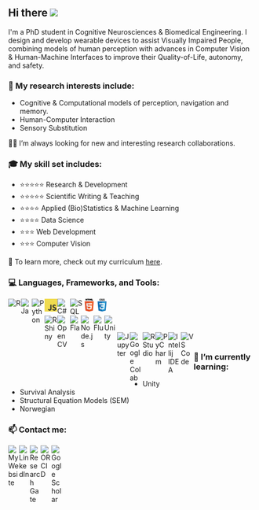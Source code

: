 ## Hi there <img src="https://raw.githubusercontent.com/MartinHeinz/MartinHeinz/master/wave.gif" width="30px">

I'm a PhD student in Cognitive Neurosciences & Biomedical Engineering. I design and develop wearable devices to assist Visually Impaired People, combining models of human perception with advances in Computer Vision & Human-Machine Interfaces to improve their Quality-of-Life, autonomy, and safety.

### 🔬 My research interests include:
- Cognitive & Computational models of perception, navigation and memory.
- Human-Computer Interaction
- Sensory Substitution

👯🔬 I’m always looking for new and interesting research collaborations.

### 🎓 My skill set includes:
- ⭐⭐⭐⭐⭐ Research & Development
- ⭐⭐⭐⭐⭐ Scientific Writing & Teaching
- ⭐⭐⭐⭐ Applied (Bio)Statistics & Machine Learning
- ⭐⭐⭐⭐ Data Science
- ⭐⭐⭐ Web Development
- ⭐⭐⭐ Computer Vision

📑 To learn more, check out my curriculum [here](https://ma-riviere.me/media/cv.pdf).

### 💻 Languages, Frameworks, and Tools:

<div>
<img align="left" alt="R" width="26px" src="https://upload.wikimedia.org/wikipedia/commons/thumb/1/1b/R_logo.svg/1200px-R_logo.svg.png" />
<img align="left" alt="Java" width="22px" height="36px" src="https://upload.wikimedia.org/wikipedia/en/thumb/3/30/Java_programming_language_logo.svg/1200px-Java_programming_language_logo.svg.png" />
<img align="left" alt="Python" width="26px" src="https://upload.wikimedia.org/wikipedia/commons/thumb/c/c3/Python-logo-notext.svg/1024px-Python-logo-notext.svg.png" />
<img align="left" alt="JavaScript" width="26px" src="https://raw.githubusercontent.com/github/explore/80688e429a7d4ef2fca1e82350fe8e3517d3494d/topics/javascript/javascript.png" />
<img align="left" alt="C#" width="26px" src="https://jaki-jezyk-programowania.pl/img/technologies/csharp.png" />
<img align="left" alt="SQL" width="26px" src="https://platform-user-uploads.s3.amazonaws.com/blog/category/logo/60/sql.png" />
<img align="left" alt="HTML5" width="26px" src="https://raw.githubusercontent.com/github/explore/80688e429a7d4ef2fca1e82350fe8e3517d3494d/topics/html/html.png" />
<img align="left" alt="CSS3" width="26px" src="https://raw.githubusercontent.com/github/explore/80688e429a7d4ef2fca1e82350fe8e3517d3494d/topics/css/css.png" />
</div>
<br />
<br />
<div>
<img align="left" alt="R Shiny" width="26px" src="https://rstudio.com/wp-content/uploads/2014/04/shiny.png" />
<img align="left" alt="OpenCV" width="26px" src="https://upload.wikimedia.org/wikipedia/commons/thumb/3/32/OpenCV_Logo_with_text_svg_version.svg/1200px-OpenCV_Logo_with_text_svg_version.svg.png" />
<img align="left" alt="Flask" width="22px" height="36px" src="https://www.pngkey.com/png/detail/98-985032_flask-logo-flask-python-icon.png" />
<img align="left" alt="Node.js" width="26px" src="https://www.netgains.org/wp-content/uploads/2014/01/node_js.png" />
<img align="left" alt="Flutter" width="22px" height="32px" src="https://www.andreasnesheim.no/wp-content/uploads/2019/05/logo_flutter_1080px_clr.png" />
<img align="left" alt="Unity" width="26px" src="https://cdn.freebiesupply.com/logos/large/2x/unity-69-logo-png-transparent.png" />
</div>
<br />
<br />
<div>
<img align="left" alt="Jupyter" width="26px" src="https://upload.wikimedia.org/wikipedia/commons/thumb/3/38/Jupyter_logo.svg/1200px-Jupyter_logo.svg.png" />
<img align="left" alt="Google Colab" width="26px" src="https://colab.research.google.com/img/colab_favicon_256px.png" />
<img align="left" alt="R Studio" width="26px" src="https://rstudio.com/wp-content/uploads/2014/06/RStudio-Ball.png" />
<img align="left" alt="PyCharm" width="26px" src="https://caktus-website-production-2015.s3.amazonaws.com/media/blog-images/logo.png" />
<img align="left" alt="Intellij IDEA" width="26px" src="https://logonoid.com/images/intellij-idea-logo.png" />
<img align="left" alt="VS Code" width="26px" src="https://user-images.githubusercontent.com/674621/71187801-14e60a80-2280-11ea-94c9-e56576f76baf.png" />
</div>
<br />

### 🌱 I’m currently learning:
- Unity
- Survival Analysis
- Structural Equation Models (SEM)
- Norwegian

### 📫 Contact me:

[<img align="left" alt="My Website" width="22px" src="https://upload.wikimedia.org/wikipedia/commons/thumb/0/0b/Blue_globe_icon.svg/1000px-Blue_globe_icon.svg.png" />][website]
[<img align="left" alt="LinkedIn" width="22px" src="https://cdn3.iconfinder.com/data/icons/2018-social-media-logotypes/1000/2018_social_media_popular_app_logo_linkedin-512.png" />][linkedin]
[<img align="left" alt="Research Gate" width="22px" src="https://user-images.githubusercontent.com/511683/28757557-f82cff1a-7585-11e7-9317-072a838dcca3.png" />][rg]
[<img align="left" alt="ORCID" width="22px" src="https://www.electrochem.org/wp-content/uploads/2017/11/ORCID-icon.png" />][orcid]
[<img align="left" alt="Google Scholar" width="22px" src="https://freepngimg.com/thumb/science/63222-google-scholar-doctor-science-university-philosophy-computer.png" />][scholar]

[website]: https://ma-riviere.me
[linkedin]: https://www.linkedin.com/in/ma-riviere
[rg]: https://www.researchgate.net/profile/Marc_Aurele_Riviere2
[orcid]: https://orcid.org/0000-0002-5108-3382
[scholar]: https://scholar.google.com/citations?user=NBVmQOUAAAAJ&hl=en
